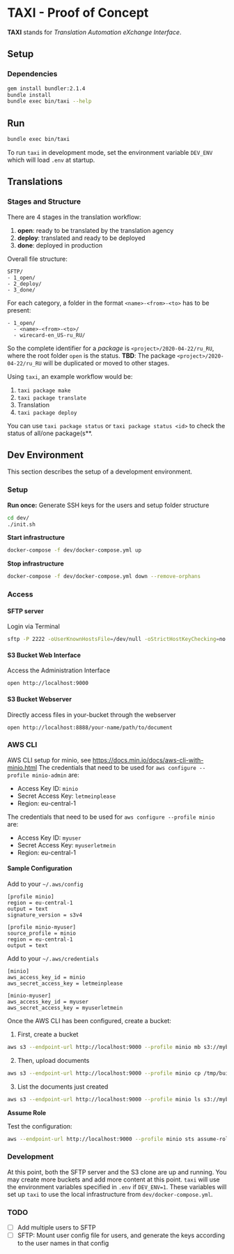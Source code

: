 # TAXI - Proof of Concept
**TAXI** stands for *Translation Automation eXchange Interface*.

## Setup
### Dependencies
```sh
gem install bundler:2.1.4
bundle install
bundle exec bin/taxi --help
```

## Run
```sh
bundle exec bin/taxi
```
To run `taxi` in development mode, set the environment variable `DEV_ENV` which will load `.env` at startup.

## Translations

### Stages and Structure
There are 4 stages in the translation workflow:
1. **open**: ready to be translated by the translation agency
2. **deploy**: translated and ready to be deployed
3. **done**: deployed in production


Overall file structure:
```
SFTP/
- 1_open/
- 2_deploy/
- 3_done/
```

<!-- For each category, the following file structure must be present: -->
<!-- ``` -->
<!-- - 1_open/ -->
<!--   - <project>/ -->
<!--     - 2020-04-22/ -->
<!--       - ru_RU/ -->
<!--       - de_DE/ -->
<!-- ``` -->

For each category, a folder in the format `<name>-<from>-<to>` has to be present:
```
- 1_open/
  - <name>-<from>-<to>/
  - wirecard-en_US-ru_RU/
```


So the complete identifier for a *package* is `<project>/2020-04-22/ru_RU`, where the root folder `open` is the status.
**TBD**: The package `<project>/2020-04-22/ru_RU` will be duplicated or moved to other stages.

Using `taxi`, an example workflow would be:
1. `taxi package make`
2. `taxi package translate`
3. Translation
4. `taxi package deploy`

You can use `taxi package status` or `taxi package status <id>` to check the status of all/one package(s**.

## Dev Environment
This section describes the setup of a development environment.

### Setup

**Run once:** Generate SSH keys for the users and setup folder structure
```sh
cd dev/
./init.sh
```

**Start infrastructure**
```sh
docker-compose -f dev/docker-compose.yml up
```

**Stop infrastructure**
```sh
docker-compose -f dev/docker-compose.yml down --remove-orphans
```

### Access

#### SFTP server
Login via Terminal
```sh
sftp -P 2222 -oUserKnownHostsFile=/dev/null -oStrictHostKeyChecking=no -i sftp-keys/agency_rsa_key agency@localhost
```

#### S3 Bucket Web Interface
Access the Administration Interface
```sh
open http://localhost:9000
```

#### S3 Bucket Webserver
Directly access files in your-bucket through the webserver
```
open http://localhost:8888/your-name/path/to/document
```

### AWS CLI
AWS CLI setup for minio, see https://docs.min.io/docs/aws-cli-with-minio.html
The credentials that need to be used for `aws configure --profile minio-admin` are:
* Access Key ID: `minio`
* Secret Access Key: `letmeinplease`
* Region: eu-central-1

The credentials that need to be used for `aws configure --profile minio` are:
* Access Key ID: `myuser`
* Secret Access Key: `myuserletmein`
* Region: eu-central-1

#### Sample Configuration
Add to your `~/.aws/config`
```
[profile minio]
region = eu-central-1
output = text
signature_version = s3v4

[profile minio-myuser]
source_profile = minio
region = eu-central-1
output = text
```

Add to your `~/.aws/credentials`
```
[minio]
aws_access_key_id = minio
aws_secret_access_key = letmeinplease

[minio-myuser]
aws_access_key_id = myuser
aws_secret_access_key = myuserletmein
```

Once the AWS CLI has been configured, create a bucket:
1. First, create a bucket
```sh
aws s3 --endpoint-url http://localhost:9000 --profile minio mb s3://mybucket
```
2. Then, upload documents
```sh
aws s3 --endpoint-url http://localhost:9000 --profile minio cp /tmp/build/html s3://mybucket --recursive
```
3. List the documents just created
```sh
aws s3 --endpoint-url http://localhost:9000 --profile minio ls s3://mybucket
```

**Assume Role**

Test the configuration:
```sh
aws --endpoint-url http://localhost:9000 --profile minio sts assume-role --role-arn arn:xxx:xxx:xxx:xxxx --role-session-name term_session --output json
```


### Development
At this point, both the SFTP server and the S3 clone are up and running.
You may create more buckets and add more content at this point.
`taxi` will use the environment variables specified in `.env` if `DEV_ENV=1`.
These variables will set up `taxi` to use the local infrastructure from `dev/docker-compose.yml`.

### TODO
* [ ] Add multiple users to SFTP
* [ ] SFTP: Mount user config file for users, and generate the keys according to the user names in that config
